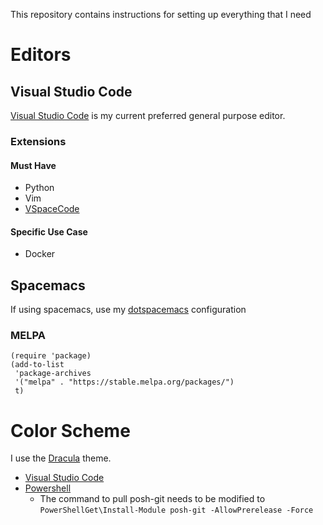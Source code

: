 This repository contains instructions for setting up everything that I need

# Editors

## Visual Studio Code

[Visual Studio Code](https://code.visualstudio.com/) is my current preferred general purpose editor.  

### Extensions

#### Must Have
- Python
- Vim
- [VSpaceCode](https://github.com/VSpaceCode/VSpaceCode)

#### Specific Use Case
- Docker

## Spacemacs<a id="sec-1" name="sec-1"></a>

If using spacemacs, use my [dotspacemacs](https://github.com/waynchi/dotspacemacs) configuration

### MELPA<a id="sec-1-1" name="sec-1-1"></a>

    (require 'package)
    (add-to-list
     'package-archives
     '("melpa" . "https://stable.melpa.org/packages/")
     t)
     
# Color Scheme

I use the [Dracula](https://draculatheme.com/) theme.

- [Visual Studio Code](https://draculatheme.com/visual-studio-code/)
- [Powershell](https://github.com/dracula/powershell)
  - The command to pull posh-git needs to be modified to  
  `PowerShellGet\Install-Module posh-git -AllowPrerelease -Force`
